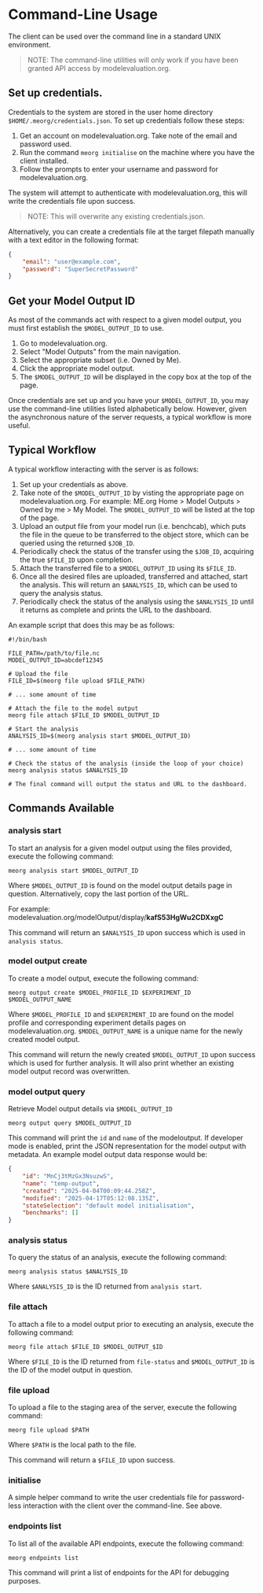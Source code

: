 # Command-Line Usage

The client can be used over the command line in a standard UNIX environment.

> NOTE: The command-line utilities will only work if you have been granted API access by modelevaluation.org.

## Set up credentials.

Credentials to the system are stored in the user home directory `$HOME/.meorg/credentials.json`. To set up credentials follow these steps:

1. Get an account on modelevaluation.org. Take note of the email and password used.
2. Run the command `meorg initialise` on the machine where you have the client installed.
3. Follow the prompts to enter your username and password for modelevaluation.org.

The system will attempt to authenticate with modelevaluation.org, this will write the credentials file upon success. 

> NOTE: This will overwrite any existing credentials.json.

Alternatively, you can create a credentials file at the target filepath manually with a text editor in the following format:

```json
{
    "email": "user@example.com",
    "password": "SuperSecretPassword"
}
```

## Get your Model Output ID

As most of the commands act with respect to a given model output, you must first establish the `$MODEL_OUTPUT_ID` to use.

1. Go to modelevaluation.org.
2. Select "Model Outputs" from the main navigation.
3. Select the appropriate subset (i.e. Owned by Me).
4. Click the appropriate model output.
5. The `$MODEL_OUTPUT_ID` will be displayed in the copy box at the top of the page.

Once credentials are set up and you have your `$MODEL_OUTPUT_ID`, you may use the command-line utilities listed alphabetically below. However, given the asynchronous nature of the server requests, a typical workflow is more useful.

## Typical Workflow

A typical workflow interacting with the server is as follows:

1. Set up your credentials as above.
2. Take note of the `$MODEL_OUTPUT_ID` by visting the appropriate page on modelevaluation.org. For example: ME.org Home > Model Outputs > Owned by me > My Model. The `$MODEL_OUTPUT_ID` will be listed at the top of the page.
3. Upload an output file from your model run (i.e. benchcab), which puts the file in the queue to be transferred to the object store, which can be queried using the returned `$JOB_ID`.
4. Periodically check the status of the transfer using the `$JOB_ID`, acquiring the true `$FILE_ID` upon completion.
5. Attach the transferred file to a `$MODEL_OUTPUT_ID` using its `$FILE_ID`.
6. Once all the desired files are uploaded, transferred and attached, start the analysis. This will return an `$ANALYSIS_ID`, which can be used to query the analysis status.
7. Periodically check the status of the analysis using the `$ANALYSIS_ID` until it returns as complete and prints the URL to the dashboard.

An example script that does this may be as follows:

```shell
#!/bin/bash

FILE_PATH=/path/to/file.nc
MODEL_OUTPUT_ID=abcdef12345

# Upload the file
FILE_ID=$(meorg file upload $FILE_PATH)

# ... some amount of time

# Attach the file to the model output
meorg file attach $FILE_ID $MODEL_OUTPUT_ID

# Start the analysis
ANALYSIS_ID=$(meorg analysis start $MODEL_OUTPUT_ID)

# ... some amount of time

# Check the status of the analysis (inside the loop of your choice)
meorg analysis status $ANALYSIS_ID

# The final command will output the status and URL to the dashboard.
```

## Commands Available

### analysis start

To start an analysis for a given model output using the files provided, execute the following command:

```shell
meorg analysis start $MODEL_OUTPUT_ID
```

Where `$MODEL_OUTPUT_ID` is found on the model output details page in question. Alternatively, copy the last portion of the URL.

For example:
modelevaluation.org/modelOutput/display/**kafS53HgWu2CDXxgC**

This command will return an `$ANALYSIS_ID` upon success which is used in `analysis status`.

### model output create

To create a model output, execute the following command:

```shell
meorg output create $MODEL_PROFILE_ID $EXPERIMENT_ID $MODEL_OUTPUT_NAME
```

Where `$MODEL_PROFILE_ID` and `$EXPERIMENT_ID` are found on the model profile and corresponding experiment details pages on modelevaluation.org. `$MODEL_OUTPUT_NAME` is a unique name for the newly created model output.

This command will return the newly created `$MODEL_OUTPUT_ID` upon success which is used for further analysis. It will also print whether an existing model output record was overwritten.

### model output query

Retrieve Model output details via `$MODEL_OUTPUT_ID`

```shell
meorg output query $MODEL_OUTPUT_ID
```

This command will print the `id` and `name` of the modeloutput. If developer mode is enabled, print the JSON representation for the model output with metadata. An example model output data response would be:

```json
{
    "id": "MnCj3tMzGx3NsuzwS",
    "name": "temp-output",
    "created": "2025-04-04T00:09:44.258Z",
    "modified": "2025-04-17T05:12:08.135Z",
    "stateSelection": "default model initialisation",
    "benchmarks": []
}
```

### analysis status

To query the status of an analysis, execute the following command:

```shell
meorg analysis status $ANALYSIS_ID
```

Where `$ANALYSIS_ID` is the ID returned from `analysis start`.

### file attach

To attach a file to a model output prior to executing an analysis, execute the following command:

```shell
meorg file attach $FILE_ID $MODEL_OUTPUT_$ID
```

Where `$FILE_ID` is the ID returned from `file-status` and `$MODEL_OUTPUT_ID` is the ID of the model output in question.

### file upload

To upload a file to the staging area of the server, execute the following command:

```shell
meorg file upload $PATH
```

Where `$PATH` is the local path to the file.

This command will return a `$FILE_ID` upon success.

### initialise

A simple helper command to write the user credentials file for password-less interaction with the client over the command-line. See above.

### endpoints list

To list all of the available API endpoints, execute the following command:

```shell
meorg endpoints list
```

This command will print a list of endpoints for the API for debugging purposes.